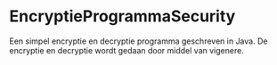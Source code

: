 # EncryptieProgrammaSecurity
Een simpel encryptie en decryptie programma geschreven in Java. De encryptie en decryptie wordt gedaan door middel van vigenere. 

